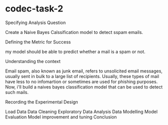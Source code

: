 # codec-task-2
Specifying Analysis Question

Create a Naive Bayes Calssification model to detect sspam emails.

Defining the Metric for Success

my model should be able to predict whether a mail is a spam or not.

Understanding the context

Email spam, also known as junk email, refers to unsolicited email messages, usually sent in bulk to a large list of recipients. Usually, these types of mail have less to no infomartion or sometimes are used for phishing purposes. Now, i'll build a naives bayes classification model that can be used to detect such mails.

Recording the Experimental Design

Load Data
Data Cleaning
Exploratory Data Analysis
Data Modelling
Model Evaluation
Model improvement and tuning
Conclusion
